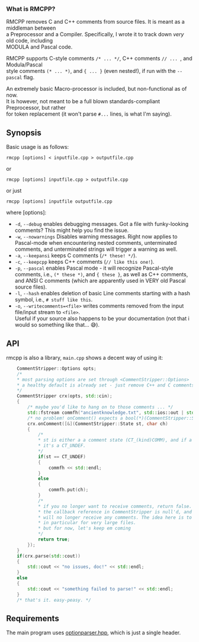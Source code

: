 
### What is RMCPP?

RMCPP removes C and C++ comments from source files. It is meant as a middleman between  
a Preprocessor and a Compiler. Specifically, I wrote it to track down *very* old code, including  
MODULA and Pascal code.

RMCPP supports C-style comments `/* ... */`, C++ comments `// ... `, and Modula/Pascal  
style comments `(* ... *)`, and `{ ... }` (even nested!), if run with the `--pascal` flag.

An extremely basic Macro-processor is included, but non-functional as of now.  
It is however, not meant to be a full blown standards-compliant Preprocessor, but rather  
for token replacement (it won't parse `#...` lines, is what I'm saying).

## Synopsis

Basic usage is as follows:

    rmcpp [options] < inputfile.cpp > outputfile.cpp

or

    rmcpp [options] inputfile.cpp > outputfile.cpp

or just

    rmcpp [options] inputfile outputfile.cpp 

where [options]:

  + `-d`, `--debug` enables debugging messages. Got a file with funky-looking comments? This might help you find the issue.
  + `-w`, `--nowarnings` Disables warning messages. Right now applies to Pascal-mode when encountering nested comments, unterminated comments, and unterminated strings will trigger a warning as well.
  + `-a`, `--keepansi` keeps C comments (`/* these! */`).
  + `-c`, `--keepcpp` keeps C++ comments (`// like this one!`).
  + `-p`, `--pascal` enables Pascal mode - it will recognize Pascal-style comments, i.e., `(* these *)`, and `{ these }`, as well as C++ comments, and ANSI C comments (which are apparently used in VERY old Pascal source files).
  + `-l`, `--hash` enables deletion of basic Line comments starting with a hash symbol, i.e., `# stuff like this`.
  + `-o`, `--writecomments=<file>` writes comments removed from the input file/input stream to `<file>`.  
                                     Useful if your source also happens to be your documentation (not that i would so something like that... 😅).


## API

rmcpp is also a library, `main.cpp` shows a decent way of using it:

```c++
    CommentStripper::Options opts;
    /*
    * most parsing options are set through <CommentStripper::Options>
    * a healthy default is already set - just remove C++ and C comments.
    */
    CommentStripper crx(opts, std::cin);
    {
        /* maybe you'd like to hang on to those comments ... */
        std::fstream commfh("ancientknowledge.txt", std::ios::out | std::ios::binary);
        /* no problem! onComment() expects a bool(*)(CommentStripper::State, char) function. */
        crx.onComment([&](CommentStripper::State st, char ch)
        {
            /*
            * st is either a a comment state (CT_(kind)COMM), and if a comment has been terminated,
            * it's a CT_UNDEF.
            */
            if(st == CT_UNDEF)
            {
                commfh << std::endl;
            }
            else
            {
                commfh.put(ch);
            }
            /*
            * if you no longer want to receive comments, return false.
            * the callback reference in CommentStripper is null'd, and consequently, you
            * will no longer receive any comments. The idea here is to prevent undue memory usage,
            * in particular for very large files.
            * but for now, let's keep em coming
            */
            return true;
        });
    }
    if(crx.parse(std::cout))
    {
        std::cout << "no issues, doc!" << std::endl;
    }
    else
    {
        std::cout << "something failed to parse!" << std::endl;
    }
    /* that's it. easy-peasy. */
```

## Requirements

The main program uses [optionparser.hpp](https://github.com/apfeltee/optionparser), which is just a single header.

